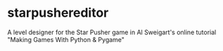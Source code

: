 starpushereditor
================

A level designer for the Star Pusher game in Al Sweigart's online tutorial "Making Games With Python &amp; Pygame"